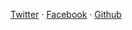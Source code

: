 [Twitter](https://twitter.com/reikron) &middot;
[Facebook](https://www.facebook.com/ReikronsDevlog-102842677773594) &middot;
[Github](https://github.com/reikron)
